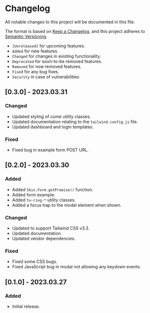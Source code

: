 # Changelog

All notable changes to this project will be documented in this file.

The format is based on [Keep a Changelog](https://keepachangelog.com/en/1.0.0/),
and this project adheres to [Semantic Versioning](https://semver.org/spec/v2.0.0.html).

- `[Unreleased]` for upcoming features.
- `Added` for new features.
- `Changed` for changes in existing functionality.
- `Deprecated` for soon-to-be removed features.
- `Removed` for now removed features.
- `Fixed` for any bug fixes.
- `Security` in case of vulnerabilities

## [0.3.0] - 2023.03.31

### Changed

- Updated styling of come utility classes.
- Updated documentation relating to the `tailwind.config.js` file.
- Updated dashboard and login templates.

### Fixed

- Fixed bug in example form POST URL.

## [0.2.0] - 2023.03.30

### Added

- Added `Skin.Form.getPromise()` function.
- Added form example.
- Added `tu-ring-*` utility classes.
- Added a focus trap to the modal element when shown.

### Changed

- Updated to support Tailwind CSS v3.3.
- Updated documentation.
- Updated vendor dependencies.

### Fixed

- Fixed some CSS bugs.
- Fixed JavaScript bug in modal not allowing any keydown events.

## [0.1.0] - 2023.03.27

### Added

- Initial release.